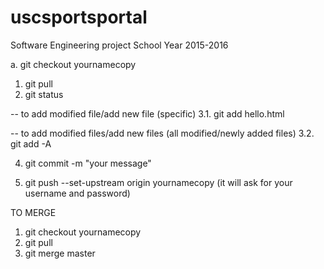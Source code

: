 # uscsportsportal
Software Engineering project School Year 2015-2016


a. git checkout yournamecopy

1. git pull
2. git status

-- to add modified file/add new file (specific)
3.1. git add hello.html

-- to add modified files/add new files (all modified/newly added files)
3.2. git add -A

4. git commit -m "your message"

5. git push --set-upstream origin yournamecopy
 (it will ask for your username and password)

TO MERGE
1. git checkout yournamecopy
2. git pull
3. git merge master
